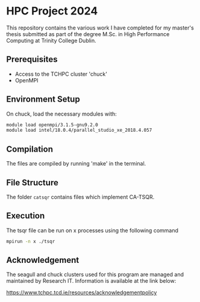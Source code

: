 # HPC Project 2024

This repository contains the various work I have completed for my master's thesis submitted as part of the degree M.Sc. in High Performance Computing at Trinity College Dublin. 

## Prerequisites

- Access to the TCHPC cluster 'chuck'
- OpenMPI

## Environment Setup

On chuck, load the necessary modules with:
```bash
module load openmpi/3.1.5-gnu9.2.0
module load intel/18.0.4/parallel_studio_xe_2018.4.057
```

## Compilation
The files are compiled by running 'make' in the terminal.

## File Structure
The folder `catsqr` contains files which implement CA-TSQR.

## Execution
The tsqr file can be run on x processes using the following command  
```bash
mpirun -n x ./tsqr
```    

## Acknowledgement
The seagull and chuck clusters used for this program are managed and maintained by Research IT.
Information is available at the link below:  

https://www.tchpc.tcd.ie/resources/acknowledgementpolicy
